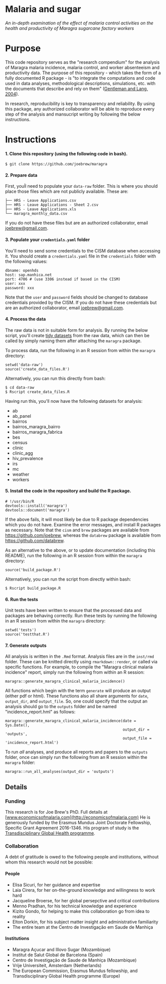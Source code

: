 
<!-- README.md is generated from README.Rmd. Please edit that file -->
Malaria and sugar
=================

*An in-depth examination of the effect of malaria control activities on the health and productivity of Maragra sugarcane factory workers*

Purpose
=======

This code repository serves as the "research compendium" for the analysis of Maragra malaria incidence, malaria control, and worker absenteeism and productivity data. The purpose of this repository - which takes the form of a fully documented R package - is "to integrate the computations and code used in data analyses, methodological descriptions, simulations, etc. with the documents that describe and rely on them" ([Gentleman and Lang, 2004](http://biostats.bepress.com/bioconductor/paper2/)).

In research, reproducibility is key to transparency and reliability. By using this package, any authorized collaborator will be able to reproduce every step of the analysis and mansucript writing by following the below instructions.

Instructions
============

#### 1. Clone this repository (using the following code in bash).

    $ git clone https://github.com/joebrew/maragra

#### 2. Prepare data

First, youĺl need to populate your `data-raw` folder. This is where you should place those files which are not publicly available. These are:

    ├── HRS - Leave Applications.csv
    ├── HRS - Leave Applications - Sheet 2.csv
    ├── HRS - Leave Applications.xls
    └── maragra_monthly_data.csv

If you do not have these files but are an authorized collaborator, email <joebrew@gmail.com>.

#### 3. Populate your `credentials.yaml` folder

You'll need to send some credentials to the CISM database when accessing it. You should create a `credentials.yaml` file in the `credentials` folder with the following values:

    dbname: openhds
    host: sap.manhica.net
    port: 4706 # (use 3306 instead if based in the CISM)
    user: xxx
    password: xxx

Note that the `user` and `password` fields should be changed to database credentials provided by the CISM. If you do not have these credentials but are an authorized collaborator, email <joebrew@gmail.com>.

#### 4. Process the data

The raw data is not in suitable form for analysis. By running the below script, you'll create [tidy datasets](http://vita.had.co.nz/papers/tidy-data.html) from the raw data, which can then be called by simply naming them after attaching the `maragra` package.

To process data, run the following in an R session from within the `maragra` directory:

    setwd('data-raw')
    source('create_data_files.R')

Alternatively, you can run this directly from bash:

    $ cd data-raw
    $ Rscript create_data_files.R

Having run this, you'll now have the following datasets for analysis:

-   ab
-   ab\_panel
-   bairros
-   bairros\_maragra\_bairro
-   bairros\_maragra\_fabrica
-   bes
-   census
-   clinic
-   clinic\_agg
-   hiv\_prevalence
-   irs
-   mc
-   weather
-   workers

#### 5. Install the code in the repository and build the R package.

    # !/usr/bin/R
    devtools::install('maragra')
    devtools::document('maragra')

If the above fails, it will most likely be due to R package dependencies which you do not have. Examine the error messages, and install R packages as necessary. Note that the `cism` and `brew` packages are available from <https://github.com/joebrew>, whereas the `databrew` package is available from <https://github.com/databrew>.

As an alternative to the above, or to update documentation (including this README), run the following in an R session from within the `maragra` directory:

    source('build_package.R')

Alternatively, you can run the script from directly within bash:

    $ Rscript build_package.R

#### 6. Run the tests

Unit tests have been written to ensure that the processed data and packages are behaving correctly. Run these tests by running the following in an R session from within the `maragra` directory:

    setwd('tests')
    source('testthat.R')

#### 7. Generate outputs

All analysis is written in the `.Rmd` format. Analysis files are in the `inst/rmd` folder. These can be knitted directly using `rmarkdown::render`, or called via specific functions. For example, to compile the "Maragra clinical malaria incidence" report, simply run the following from within an R session:

    maragra::generate_maragra_clinical_malaria_incidence()

All functions which begin with the term `generate` will produce an output (either pdf or html). These functions also all share arguments for `date`, `output_dir`, and `output_file`. So, one could specify that the output an analysis should go to the `outputs` folder and be named "incidence\_report.hml" as follows:

    maragra::generate_maragra_clinical_malaria_incidence(date = Sys.Date(),
                                                         output_dir = 'outputs',
                                                         output_file = 'incidence_report.html')

To run *all* analyses, and produce all reports and papers to the `outputs` folder, once can simply run the following from an R session within the `maragra` folder:

    maragra::run_all_analyses(output_dir = 'outputs')

Details
-------

### Funding

This research is for Joe Brew's PhD. Full details at [www.economicsofmalaria.com](http://economicsofmalaria.com) He is generously funded by the Erasmus Mundus Joint Doctorate Fellowship, Specific Grant Agreement 2016-1346. His program of study is the [Transdisciplinary Global Health programme](http://www.transglobalhealth.org/).

### Collaboration

A debt of gratitude is owed to the following people and institutions, without whom this research would not be possible:

#### People

-   Elisa Sicuri, for her guidance and expertise
-   Laia Cirera, for her on-the-ground knowledge and willingness to work hard
-   Jacqueline Broerse, for her global persepctive and critical contributions
-   Menno Pradhan, for his technical knowledge and experience
-   Kizito Gondo, for helping to make this collaboration go from idea to reality
-   Elton Dorkin, for his subject matter insight and administrative familiarity
-   The entire team at the Centro de Investigação em Saude de Manhiça

#### Institutions

-   Maragra Açucar and Illovo Sugar (Mozambique)
-   Institut de Salut Global de Barcelona (Spain)
-   Centro de Investigação de Saude de Manhiça (Mozambique)
-   Vrije Universiteit, Amsterdam (Netherlands)
-   The European Commission, Erasmus Mundus fellowship, and Transdisciplinary Global Health programme (Europe)
